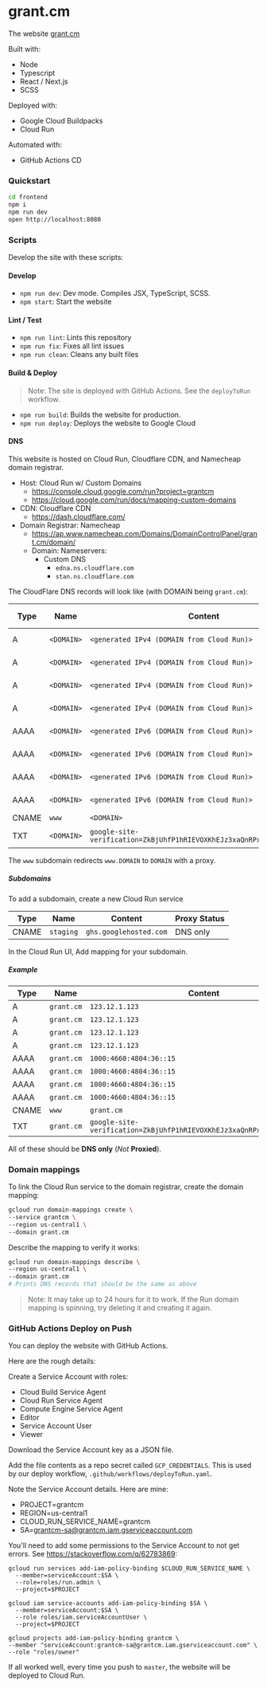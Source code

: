 # grant.cm

The website [grant.cm](http://grant.cm)

Built with:
- Node
- Typescript
- React / Next.js
- SCSS

Deployed with:
- Google Cloud Buildpacks
- Cloud Run

Automated with:
- GitHub Actions CD

### Quickstart

```sh
cd frontend
npm i
npm run dev
open http://localhost:8080
```

### Scripts

Develop the site with these scripts:

#### Develop

- `npm run dev`: Dev mode. Compiles JSX, TypeScript, SCSS.
- `npm start`: Start the website

#### Lint / Test

- `npm run lint`: Lints this repository
- `npm run fix`: Fixes all lint issues
- `npm run clean`: Cleans any built files

#### Build & Deploy

> Note: The site is deployed with GitHub Actions. See the `deployToRun` workflow.

- `npm run build`: Builds the website for production.
- `npm run deploy`: Deploys the website to Google Cloud

#### DNS

This website is hosted on Cloud Run, Cloudflare CDN, and Namecheap domain registrar.

- Host: Cloud Run w/ Custom Domains
  - https://console.cloud.google.com/run?project=grantcm
  - https://cloud.google.com/run/docs/mapping-custom-domains
- CDN: Cloudflare CDN
  - https://dash.cloudflare.com/
- Domain Registrar: Namecheap
  - https://ap.www.namecheap.com/Domains/DomainControlPanel/grant.cm/domain/
  - Domain: Nameservers:
    - Custom DNS
      - `edna.ns.cloudflare.com`
      - `stan.ns.cloudflare.com`

The CloudFlare DNS records will look like (with DOMAIN being `grant.cm`):

| Type | Name | Content | Proxy Status |
| --- | --- | --- | --- |
| A | `<DOMAIN>` | `<generated IPv4 (DOMAIN from Cloud Run)>` | DNS Only |
| A | `<DOMAIN>` | `<generated IPv4 (DOMAIN from Cloud Run)>` | DNS Only |
| A | `<DOMAIN>` | `<generated IPv4 (DOMAIN from Cloud Run)>` | DNS Only |
| A | `<DOMAIN>` | `<generated IPv4 (DOMAIN from Cloud Run)>` | DNS Only |
| AAAA | `<DOMAIN>` | `<generated IPv6 (DOMAIN from Cloud Run)>` | DNS Only |
| AAAA | `<DOMAIN>` | `<generated IPv6 (DOMAIN from Cloud Run)>` | DNS Only |
| AAAA | `<DOMAIN>` | `<generated IPv6 (DOMAIN from Cloud Run)>` | DNS Only |
| AAAA | `<DOMAIN>` | `<generated IPv6 (DOMAIN from Cloud Run)>` | DNS Only |
| CNAME | `www` | `<DOMAIN>`  | Proxied |
| TXT | `<DOMAIN>` | `google-site-verification=ZkBjUhfP1hRIEVOXKhEJz3xaQnRPx_8NUxxy9mFX9x0` | DNS Only |

The `www` subdomain redirects `www.DOMAIN` to `DOMAIN` with a proxy.

##### Subdomains

To add a subdomain, create a new Cloud Run service

| Type | Name | Content | Proxy Status |
| --- | --- | --- | --- |
| CNAME | `staging` | `ghs.googlehosted.com` | DNS only

In the Cloud Run UI, Add mapping for your subdomain.

##### Example

| Type | Name | Content |
| --- | --- | --- |
| A | `grant.cm` | `123.12.1.123` |
| A | `grant.cm` | `123.12.1.123` |
| A | `grant.cm` | `123.12.1.123` |
| A | `grant.cm` | `123.12.1.123` |
| AAAA | `grant.cm` | `1000:4660:4804:36::15` |
| AAAA | `grant.cm` | `1000:4660:4804:36::15` |
| AAAA | `grant.cm` | `1000:4660:4804:36::15` |
| AAAA | `grant.cm` | `1000:4660:4804:36::15` |
| CNAME | `www` | `grant.cm` |
| TXT | `grant.cm` | `google-site-verification=ZkBjUhfP1hRIEVOXKhEJz3xaQnRPx_8NUxxy9mFX9x0` |

All of these should be **DNS only** (*Not* **Proxied**).

### Domain mappings

To link the Cloud Run service to the domain registrar, create the domain mapping:

```sh
gcloud run domain-mappings create \
--service grantcm \
--region us-central1 \
--domain grant.cm
```

Describe the mapping to verify it works:

```sh
gcloud run domain-mappings describe \
--region us-central1 \
--domain grant.cm
# Prints DNS records that should be the same as above
```

> Note: It may take up to 24 hours for it to work. If the Run domain mapping is spinning, try deleting it and creating it again.

### GitHub Actions Deploy on Push

You can deploy the website with GitHub Actions.

Here are the rough details:

Create a Service Account with roles:
- Cloud Build Service Agent
- Cloud Run Service Agent
- Compute Engine Service Agent
- Editor
- Service Account User
- Viewer

Download the Service Account key as a JSON file.

Add the file contents as a repo secret called `GCP_CREDENTIALS`. This is used by our deploy workflow, `.github/workflows/deployToRun.yaml`.

Note the Service Account details. Here are mine:
- PROJECT=grantcm
- REGION=us-central1
- CLOUD_RUN_SERVICE_NAME=grantcm
- SA=grantcm-sa@grantcm.iam.gserviceaccount.com

You'll need to add some permissions to the Service Account to not get errors. See https://stackoverflow.com/q/62783869:

```
gcloud run services add-iam-policy-binding $CLOUD_RUN_SERVICE_NAME \
  --member=serviceAccount:$SA \
  --role=roles/run.admin \
  --project=$PROJECT

gcloud iam service-accounts add-iam-policy-binding $SA \
  --member=serviceAccount:$SA \
  --role roles/iam.serviceAccountUser \
  --project=$PROJECT

gcloud projects add-iam-policy-binding grantcm \
--member "serviceAccount:grantcm-sa@grantcm.iam.gserviceaccount.com" \
--role "roles/owner"
```

If all worked well, every time you push to `master`, the website will be deployed to Cloud Run.
